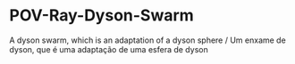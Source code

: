 # POV-Ray-Dyson-Swarm
A dyson swarm, which is an adaptation of a dyson sphere / Um enxame de dyson, que é uma adaptação de uma esfera de dyson

